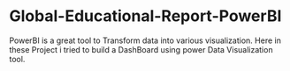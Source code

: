 # Global-Educational-Report-PowerBI
PowerBI is a great tool to Transform data into various visualization. Here in these Project i tried to build a DashBoard using power Data Visualization tool.
